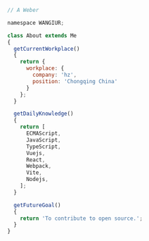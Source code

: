 <!--
**WANGIUR/WANGIUR** is a ✨ _special_ ✨ repository because its `README.md` (this file) appears on your GitHub profile.

Here are some ideas to get you started:

- 🔭 I’m currently working on ...
- 🌱 I’m currently learning ...
- 👯 I’m looking to collaborate on ...
- 🤔 I’m looking for help with ...
- 💬 Ask me about ...
- 📫 How to reach me: ...
- 😄 Pronouns: ...
- ⚡ Fun fact: ...
-->

````js
// A Weber

namespace WANGIUR;

class About extends Me
{
  getCurrentWorkplace() 
  {
    return {
      workplace: {
        company: 'hz',
        position: 'Chongqing China'
      }
    };
  }

  getDailyKnowledge()
  {
    return [
      ECMAScript,
      JavaScript,
      TypeScript,
      Vuejs,
      React,
      Webpack,
      Vite,
      Nodejs,
    ];
  }

  getFutureGoal()
  {
    return 'To contribute to open source.';
  } 
}
````

